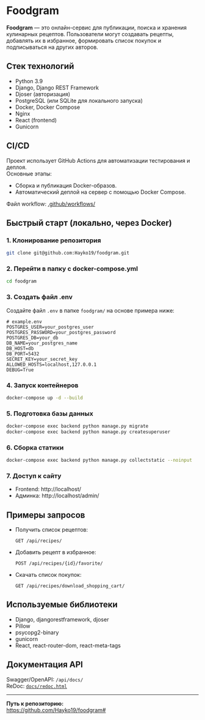 # Foodgram

**Foodgram** — это онлайн-сервис для публикации, поиска и хранения кулинарных рецептов. Пользователи могут создавать рецепты, добавлять их в избранное, формировать список покупок и подписываться на других авторов.

## Стек технологий

- Python 3.9
- Django, Django REST Framework
- Djoser (авторизация)
- PostgreSQL (или SQLite для локального запуска)
- Docker, Docker Compose
- Nginx
- React (frontend)
- Gunicorn

## CI/CD

Проект использует GitHub Actions для автоматизации тестирования и деплоя.  
Основные этапы:
- Сборка и публикация Docker-образов.
- Автоматический деплой на сервер с помощью Docker Compose.

Файл workflow: [.github/workflows/](.github/workflows/)

## Быстрый старт (локально, через Docker)

### 1. Клонирование репозитория

```sh
git clone git@github.com:Hayko19/foodgram.git
```

### 2. Перейти в папку с docker-compose.yml

```sh
cd foodgram
```

### 3. Создать файл .env

Создайте файл `.env` в папке `foodgram/` на основе примера ниже:

```env
# example.env
POSTGRES_USER=your_postgres_user
POSTGRES_PASSWORD=your_postgres_password
POSTGRES_DB=your_db
DB_NAME=your_postgres_name
DB_HOST=db
DB_PORT=5432
SECRET_KEY=your_secret_key
ALLOWED_HOSTS=localhost,127.0.0.1
DEBUG=True
```

### 4. Запуск контейнеров

```sh
docker-compose up -d --build
```

### 5. Подготовка базы данных

```sh
docker-compose exec backend python manage.py migrate
docker-compose exec backend python manage.py createsuperuser
```

### 6. Сборка статики

```sh
docker-compose exec backend python manage.py collectstatic --noinput
```

### 7. Доступ к сайту

- Frontend: http://localhost/
- Админка: http://localhost/admin/

## Примеры запросов

- Получить список рецептов:
  ```
  GET /api/recipes/
  ```
- Добавить рецепт в избранное:
  ```
  POST /api/recipes/{id}/favorite/
  ```
- Скачать список покупок:
  ```
  GET /api/recipes/download_shopping_cart/
  ```

## Используемые библиотеки

- Django, djangorestframework, djoser
- Pillow
- psycopg2-binary
- gunicorn
- React, react-router-dom, react-meta-tags

## Документация API

Swagger/OpenAPI: `/api/docs/`  
ReDoc: [`docs/redoc.html`](docs/redoc.html)

---

**Путь к репозиторию:**  
https://github.com/Hayko19/foodgram#

